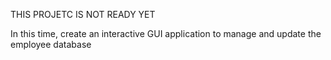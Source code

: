 THIS PROJETC IS NOT READY YET

In this time, create an interactive GUI application to manage and update the employee database
